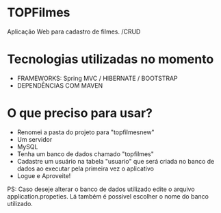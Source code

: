 ﻿# TOPFilmes
Aplicação Web para cadastro de filmes. /CRUD

# Tecnologias utilizadas no momento

- FRAMEWORKS: Spring MVC / HIBERNATE / BOOTSTRAP
- DEPENDÊNCIAS COM MAVEN

# O que preciso para usar?

- Renomei a pasta do projeto para "topfilmesnew"
- Um servidor
- MySQL 
- Tenha um banco de dados chamado "topfilmes"
- Cadastre um usuário na tabela "usuario" que será criada no banco de dados ao executar pela primeira vez o aplicativo
- Logue e Aproveite!

PS: Caso deseje alterar o banco de dados utilizado edite o arquivo application.propeties. Lá também é possivel escolher o nome do banco utilizado.
